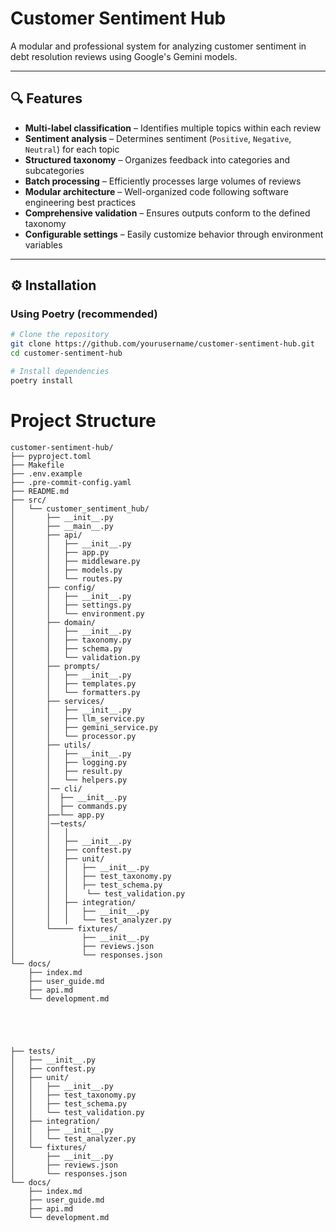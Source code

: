 # Customer Sentiment Hub

A modular and professional system for analyzing customer sentiment in debt resolution reviews using Google's Gemini models.

---

## 🔍 Features

- **Multi-label classification** – Identifies multiple topics within each review
- **Sentiment analysis** – Determines sentiment (`Positive`, `Negative`, `Neutral`) for each topic
- **Structured taxonomy** – Organizes feedback into categories and subcategories
- **Batch processing** – Efficiently processes large volumes of reviews
- **Modular architecture** – Well-organized code following software engineering best practices
- **Comprehensive validation** – Ensures outputs conform to the defined taxonomy
- **Configurable settings** – Easily customize behavior through environment variables

---

## ⚙️ Installation

### Using Poetry (recommended)

```bash
# Clone the repository
git clone https://github.com/yourusername/customer-sentiment-hub.git
cd customer-sentiment-hub

# Install dependencies
poetry install
```
# Project Structure
```
customer-sentiment-hub/
├── pyproject.toml
├── Makefile
├── .env.example
├── .pre-commit-config.yaml
├── README.md
├── src/
│   └── customer_sentiment_hub/
│       ├── __init__.py
│       ├── __main__.py
│       ├── api/
│       │   ├── __init__.py
│       │   ├── app.py
│       │   ├── middleware.py
│       │   ├── models.py
│       │   └── routes.py
│       ├── config/
│       │   ├── __init__.py
│       │   ├── settings.py
│       │   └── environment.py
│       ├── domain/
│       │   ├── __init__.py
│       │   ├── taxonomy.py
│       │   ├── schema.py
│       │   └── validation.py
│       ├── prompts/
│       │   ├── __init__.py
│       │   ├── templates.py
│       │   └── formatters.py
│       ├── services/
│       │   ├── __init__.py
│       │   ├── llm_service.py
│       │   ├── gemini_service.py
│       │   └── processor.py
│       ├── utils/
│       │   ├── __init__.py
│       │   ├── logging.py
│       │   ├── result.py
│       │   └── helpers.py
│       │── cli/
│       │  ├── __init__.py
│       │  ├── commands.py
│       ├──└── app.py
│       │──tests/
│       │   │
│       │   ├── __init__.py
│       │   ├── conftest.py
│       │   ├── unit/
│       │   │   ├── __init__.py
│       │   │   ├── test_taxonomy.py
│       │   │   ├── test_schema.py
│       │   │    └── test_validation.py
│       │   ├── integration/
│       │   │   ├── __init__.py
│       │   │   └── test_analyzer.py
│       └───── fixtures/
│               ├── __init__.py
│               ├── reviews.json
│               └── responses.json
└── docs/
    ├── index.md
    ├── user_guide.md
    ├── api.md
    └── development.md





├── tests/
│   ├── __init__.py
│   ├── conftest.py
│   ├── unit/
│   │   ├── __init__.py
│   │   ├── test_taxonomy.py
│   │   ├── test_schema.py
│   │   └── test_validation.py
│   ├── integration/
│   │   ├── __init__.py
│   │   └── test_analyzer.py
│   └── fixtures/
│       ├── __init__.py
│       ├── reviews.json
│       └── responses.json
└── docs/
    ├── index.md
    ├── user_guide.md
    ├── api.md
    └── development.md
```
